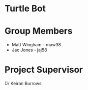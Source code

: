 # Turtle Bot

# Group Members
* Matt Wingham - maw38
* Jac Jones - jaj58

# Project Supervisor
Dr Keiran Burrows

